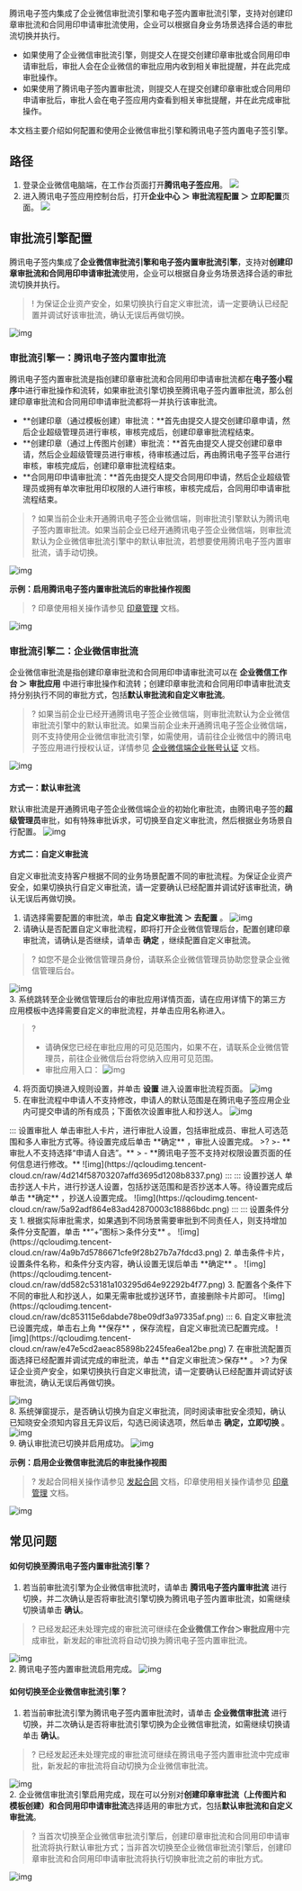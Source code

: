 腾讯电子签内集成了企业微信审批流引擎和电子签内置审批流引擎，支持对创建印章审批流和合同用印申请审批流使用，企业可以根据自身业务场景选择合适的审批流切换并执行。
- 如果使用了企业微信审批流引擎，则提交人在提交创建印章审批或合同用印申请审批后，审批人会在企业微信的审批应用内收到相关审批提醒，并在此完成审批操作。
- 如果使用了腾讯电子签内置审批流，则提交人在提交创建印章审批或合同用印申请审批后，审批人会在电子签应用内查看到相关审批提醒，并在此完成审批操作。

本文档主要介绍如何配置和使用企业微信审批引擎和腾讯电子签内置电子签引擎。

## 路径
1. 登录企业微信电脑端，在工作台页面打开**腾讯电子签应用**。
![](https://qcloudimg.tencent-cloud.cn/raw/77e6db5661edbb5742fae500a08e23e6.png)
2. 进入腾讯电子签应用控制台后，打开**企业中心 ＞ 审批流程配置 ＞ 立即配置**页面。
![](https://qcloudimg.tencent-cloud.cn/raw/d40175b300165ea9a5ff949bd1f283ca.png)

## 审批流引擎配置
腾讯电子签内集成了**企业微信审批流引擎和电子签内置审批流引擎**，支持对**创建印章审批流和合同用印申请审批流**使用，企业可以根据自身业务场景选择合适的审批流切换并执行。
>! 为保证企业资产安全，如果切换执行自定义审批流，请一定要确认已经配置并调试好该审批流，确认无误后再做切换。

![img](https://qcloudimg.tencent-cloud.cn/raw/42cd25456e3b1d4148621dd4cbd13634.png)        


### 审批流引擎一：腾讯电子签内置审批流
腾讯电子签内置审批流是指创建印章审批流和合同用印申请审批流都在**电子签小程序**中进行审批操作和流转，如果审批流引擎切换至腾讯电子签内置审批流，那么创建印章审批流和合同用印申请审批流都将一并执行该审批流。
- **创建印章（通过模板创建）审批流：**首先由提交人提交创建印章申请，然后企业超级管理员进行审核，审核完成后，创建印章审批流程结束。
- **创建印章（通过上传图片创建）审批流：**首先由提交人提交创建印章申请，然后企业超级管理员进行审核，待审核通过后，再由腾讯电子签平台进行审核，审核完成后，创建印章审批流程结束。
- **合同用印申请审批流：**首先由提交人提交合同用印申请，然后企业超级管理员或拥有单次审批用印权限的人进行审核，审核完成后，合同用印申请审批流程结束。

>? 如果当前企业未开通腾讯电子签企业微信端，则审批流引擎默认为腾讯电子签内置审批流。如果当前企业已经开通腾讯电子签企业微信端，则审批流默认为企业微信审批流引擎中的默认审批流，若想要使用腾讯电子签内置审批流，请手动切换。

![img](https://qcloudimg.tencent-cloud.cn/raw/d5586f3c393da1f99303021d4747b05b.png)        



**示例：启用腾讯电子签内置审批流后的审批操作视图**
>? 印章使用相关操作请参见 [印章管理](https://cloud.tencent.com/document/product/1323/77533) 文档。

![img](https://qcloudimg.tencent-cloud.cn/raw/ca401b939a28ae14513aeb08fad49f52.png)        





### 审批流引擎二：企业微信审批流
企业微信审批流是指创建印章审批流和合同用印申请审批流可以在 **企业微信工作台 ＞ 审批应用** 中进行审批操作和流转；创建印章审批流和合同用印申请审批流支持分别执行不同的审批方式，包括**默认审批流和自定义审批流**。
>? 如果当前企业已经开通腾讯电子签企业微信端，则审批流默认为企业微信审批流引擎中的默认审批流。如果当前企业未开通腾讯电子签企业微信端，则不支持使用企业微信审批流引擎，如需使用，请前往企业微信中的腾讯电子签应用进行授权认证，详情参见 [企业微信端企业账号认证](https://cloud.tencent.com/document/product/1323/77414) 文档。

![img](https://qcloudimg.tencent-cloud.cn/raw/a78dbdd00c71af0d234837d0b1bbddb0.png)        


#### 方式一：默认审批流
默认审批流是开通腾讯电子签企业微信端企业的初始化审批流，由腾讯电子签的**超级管理员**审批，如有特殊审批诉求，可切换至自定义审批流，然后根据业务场景自行配置。
![img](https://qcloudimg.tencent-cloud.cn/raw/6cad5ad23cd7947c8445d0c3ede4fb89.png)        

#### 方式二：自定义审批流
自定义审批流支持客户根据不同的业务场景配置不同的审批流程。为保证企业资产安全，如果切换执行自定义审批流，请一定要确认已经配置并调试好该审批流，确认无误后再做切换。
1. 请选择需要配置的审批流，单击 **自定义审批流 ＞ 去配置** 。
![img](https://qcloudimg.tencent-cloud.cn/raw/8eb103d6493638aa8e85236544f2605d.png)        
2. 请确认是否配置自定义审批流程，即将打开企业微信管理后台，配置创建印章审批流，请确认是否继续，请单击 **确定** ，继续配置自定义审批流。
>? 如您不是企业微信管理员身份，请联系企业微信管理员协助您登录企业微信管理后台。

 ![img](https://qcloudimg.tencent-cloud.cn/raw/d2d025b92ca41b373acfc17485c1aea6.png)        
3. 系统跳转至企业微信管理后台的审批应用详情页面，请在应用详情下的第三方应用模板中选择需要自定义的审批流程，并单击应用名称进入。
>?
>- 请确保您已经在审批应用的可见范围内，如果不在，请联系企业微信管理员，前往企业微信后台将您纳入应用可见范围。
>- 审批应用入口： ![img](https://qcloudimg.tencent-cloud.cn/raw/eef589bc0a21c55a5e58d9ec32b5a022.png)          
4. 将页面切换进入规则设置，并单击 **设置** 进入设置审批流程页面。
![img](https://qcloudimg.tencent-cloud.cn/raw/708dd3d5a628ef5a5e08d2530e8d5830.png)        
5. 在审批流程中申请人不支持修改，申请人的默认范围是在腾讯电子签应用企业内可提交申请的所有成员；下面依次设置审批人和抄送人。
![img](https://qcloudimg.tencent-cloud.cn/raw/3faab30b85df743a6d9936f229a41725.png)        
<dx-tabs>
::: 设置审批人
单击审批人卡片，进行审批人设置，包括审批成员、审批人可选范围和多人审批方式等。待设置完成后单击 **确定** ，审批人设置完成。
>? 
>- **审批人不支持选择“申请人自选”。**
> - **腾讯电子签不支持对权限设置页面的任何信息进行修改。**
 ![img](https://qcloudimg.tencent-cloud.cn/raw/4d214f58703207affd3695d1208b8337.png) 
:::
::: 设置抄送人
单击抄送人卡片，进行抄送人设置，包括抄送范围和是否抄送本人等。待设置完成后单击 **确定** ，抄送人设置完成。
![img](https://qcloudimg.tencent-cloud.cn/raw/5a92adf864e83ad42870003c18886bdc.png)    
:::
::: 设置条件分支
1. 根据实际审批需求，如果遇到不同场景需要审批到不同责任人，则支持增加条件分支配置，单击 **“+”图标＞条件分支** 。
![img](https://qcloudimg.tencent-cloud.cn/raw/4a9b7d5786671cfe9f28b27b7a7fdcd3.png)        
2. 单击条件卡片，设置条件名称，和条件分支内容，确认设置无误后单击 **确定** 。
![img](https://qcloudimg.tencent-cloud.cn/raw/dd582c53181a103295d64e92292b4f77.png)        
3. 配置各个条件下不同的审批人和抄送人，如果无需审批或抄送环节，直接删除卡片即可。
![img](https://qcloudimg.tencent-cloud.cn/raw/dc853115e6dabde78be09df3a97335af.png)   
:::
</dx-tabs>
6. 自定义审批流已设置完成，单击右上角 **保存** ，保存流程，自定义审批流已配置完成。
![img](https://qcloudimg.tencent-cloud.cn/raw/e47e5cd2aeac85898b2245fea6ea12be.png)        
7. 在审批流配置页面选择已经配置并调试完成的审批流，单击 **自定义审批流＞保存** 。
>? 为保证企业资产安全，如果切换执行自定义审批流，请一定要确认已经配置并调试好该审批流，确认无误后再做切换。

 ![img](https://qcloudimg.tencent-cloud.cn/raw/d6962eb3dc2a94260d6baa116f6d7cd0.png)        
8. 系统弹窗提示，是否确认切换为自定义审批流，同时阅读审批安全须知，确认已知晓安全须知内容且无异议后，勾选已阅读选项，然后单击 **确定，立即切换** 。
![img](https://qcloudimg.tencent-cloud.cn/raw/a9d0b793a524993d7436fed420e3c084.png)        
9. 确认审批流已切换并启用成功。
![img](https://qcloudimg.tencent-cloud.cn/raw/d92de82882bc77537332bae00c5b1d5b.png)        


**示例：启用企业微信审批流后的审批操作视图**
>? 发起合同相关操作请参见 [发起合同](https://cloud.tencent.com/document/product/1323/77779) 文档，印章使用相关操作请参见 [印章管理](https://cloud.tencent.com/document/product/1323/77533) 文档。

![img](https://qcloudimg.tencent-cloud.cn/raw/d656f4779d824dc298df2d0474a44285.png)        


## 常见问题
#### 如何切换至腾讯电子签内置审批流引擎？
1. 若当前审批流引擎为企业微信审批流时，请单击 **腾讯电子签内置审批流** 进行切换，并二次确认是否将审批流引擎切换为腾讯电子签内置审批流，如需继续切换请单击 **确认**。
>? 已经发起还未处理完成的审批流可继续在**企业微信工作台＞审批应用**中完成审批，新发起的审批流将自动切换为腾讯电子签内置审批流。

 ![img](https://qcloudimg.tencent-cloud.cn/raw/9f820389c7a7029b05f4240942b4e3ac.png)        
2. 腾讯电子签内置审批流启用完成。
![img](https://qcloudimg.tencent-cloud.cn/raw/c71c9b7f5cf8c5d27a6371465746c48b.png)      


#### 如何切换至企业微信审批流引擎？
1. 若当前审批流引擎为腾讯电子签内置审批流时，请单击 **企业微信审批流** 进行切换，并二次确认是否将审批流引擎切换为企业微信审批流，如需继续切换请单击 **确认**。
>? 已经发起还未处理完成的审批流可继续在腾讯电子签内置审批流中完成审批，新发起的审批流将自动切换为企业微信审批流。

 ![img](https://qcloudimg.tencent-cloud.cn/raw/00eb5b37ef138233848d1614e7de3e1f.png)        
2. 企业微信审批流引擎启用完成，现在可以分别对**创建印章审批流（上传图片和模板创建）和合同用印申请审批流**选择适用的审批方式，包括**默认审批流和自定义审批流**。
>? 当首次切换至企业微信审批流引擎后，创建印章审批流和合同用印申请审批流将执行默认审批方式；当非首次切换至企业微信审批流引擎后，创建印章审批流和合同用印申请审批流将执行切换审批流之前的审批方式。

 ![img](https://qcloudimg.tencent-cloud.cn/raw/30f97cb199a3a3b2743b7f2cb9274884.png)        
